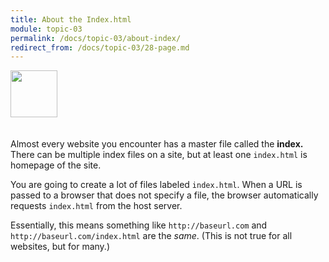 ```yaml
---
title: About the Index.html
module: topic-03
permalink: /docs/topic-03/about-index/
redirect_from: /docs/topic-03/28-page.md
---
```


<img src="./../../../img/arrow-divider.svg" style="width: 75px; border: none; margin: 0px 0 20px 0" />

Almost every website you encounter has a master file called the **index.** There can be multiple index files on a site, but at least one `index.html` is homepage of the site.

You are going to create a lot of files labeled `index.html`. When a URL is passed to a browser that does not specify a file, the browser automatically requests `index.html` from the host server.

Essentially, this means something like `http://baseurl.com` and `http://baseurl.com/index.html` are the _same_. (This is not true for all websites, but for many.)
